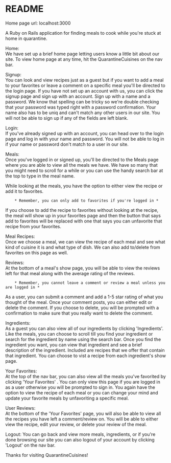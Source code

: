 # README

Home page url: localhost:3000

A Ruby on Rails application for finding meals to cook while you're stuck at home in quarantine. 

Home:   
    We have set up a brief home page letting users know a little bit about our site. To view home page at any time, hit the QuarantineCuisines on the nav bar.

Signup:      
	You can look and view recipes just as a guest but if you want to add a meal to your favorites or leave a comment on a specific meal you'll be directed to the login page. If you have not set up an account with us, you can click the signup page and sign up with an account. Sign up with a name and a password. We know that spelling can be tricky so we're double checking that your password was typed right with a password confirmation. Your name also has to be uniq and can't match any other users in our site. You will not be able to sign up if any of the fields are left blank.

Login:      
	If you've already signed up with an account, you can head over to the login page and log in with your name and password. You will not be able to log in if your name or password don't match to a user in our site.

 Meals:         
	Once you've logged in or signed up, you'll be directed to the Meals page where you are able to view all the meals we have. We have so many that you might need to scroll for a while or you can use the handy search bar at the top to type in the meal name. 
 
 While looking at the meals, you have the option to either view the recipe or add it to favorites.  

        * Remember, you can only add to favorites if you're logged in * 

If you choose to add the recipe to favorites without looking at the recipe,  the meal will show up in your favorites page and then the button that says add to favorites will be replaced with one that says you can unfavorite that recipe from your favorites. 
    
Meal Recipes:       
	Once we choose a meal, we can view the recipe of each meal and see what kind of cuisine it is and what type of dish. We can also add to/delete from favorites on this page as well. 
    
Reviews:        
	At the bottom of a meal's show page, you will be able to view the reviews left for that meal along with the average rating of the reviews.
     
        * Remember, you cannot leave a comment or review a meal unless you are logged in * 
    
 As a user, you can submit a comment and add a 1-5 star rating of what you thought of the meal. Once your comment posts, you can either edit or delete the comment. If you choose to delete, you will be prompted with a confirmation to make sure that you really want to delete the comment.

Ingredients:        
	As a guest you can also view all of our ingredients by clicking 'Ingredients'. Like the meals, you can choose to scroll till you find your ingredient or search for the ingredient by name using the search bar. Once you find the ingredient you want, you can view that ingredient and see a brief description of the ingredient. Included are recipes that we offer that contain that ingredient. You can choose to vist a recipe from each ingredient's show page.

Your Favorites:     
	At the top of the nav bar, you can also view all the meals you've favorited by clicking 'Your Favorites' . You can only view this page if you are logged in as a user otherwise you will be prompted to sign in. You again have the option to view the recipe of each meal or you can change your mind and update your favorite meals by unfavoriting a specific meal.

User Reviews:       
	At the bottom of the 'Your Favorites' page, you will also be able to view all the recipes you have left a comment/review on. You will be able to either view the recipe, edit your review, or delete your review of the meal. 

Logout:
	You can go back and view more meals, ingredients, or if you're done browsing our site you can also logout of your account by clicking 'Logout' on the nav bar.
    

Thanks for visiting QuarantineCuisines! 
